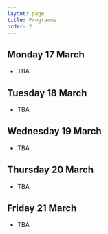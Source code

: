 ```yaml
---
layout: page
title: Programme
order: 2
---
```


## Monday 17 March
- TBA

## Tuesday 18 March
- TBA
  
## Wednesday 19 March
- TBA
  
## Thursday 20 March
- TBA
  
## Friday 21 March
- TBA

